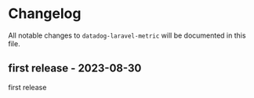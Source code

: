 # Changelog

All notable changes to `datadog-laravel-metric` will be documented in this file.

## first release - 2023-08-30

first release
